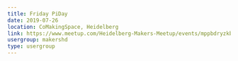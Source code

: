 ```yaml
---
title: Friday PiDay
date: 2019-07-26
location: CoMakingSpace, Heidelberg
link: https://www.meetup.com/Heidelberg-Makers-Meetup/events/mppbdryzkbjc/
usergroup: makershd
type: usergroup
---
```


